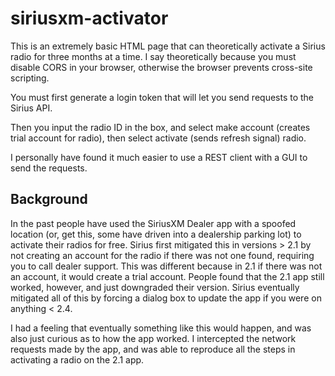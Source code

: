 # siriusxm-activator

This is an extremely basic HTML page that can theoretically activate a Sirius radio for three months at a time. I say theoretically because you must disable CORS in your browser, otherwise the browser prevents cross-site scripting.

You must first generate a login token that will let you send requests to the Sirius API.

Then you input the radio ID in the box, and select make account (creates trial account for radio), then select activate (sends refresh signal) radio.

I personally have found it much easier to use a REST client with a GUI to send the requests.

## Background

In the past people have used the SiriusXM Dealer app with a spoofed location (or, get this, some have driven into a dealership parking lot) to activate their radios for free. Sirius first mitigated this in versions > 2.1 by not creating an account for the radio if there was not one found, requiring you to call dealer support. This was different because in 2.1 if there was not an account, it would create a trial account. People found that the 2.1 app still worked, however, and just downgraded their version. Sirius eventually mitigated all of this by forcing a dialog box to update the app if you were on anything < 2.4.

I had a feeling that eventually something like this would happen, and was also just curious as to how the app worked. I intercepted the network requests made by the app, and was able to reproduce all the steps in activating a radio on the 2.1 app.
